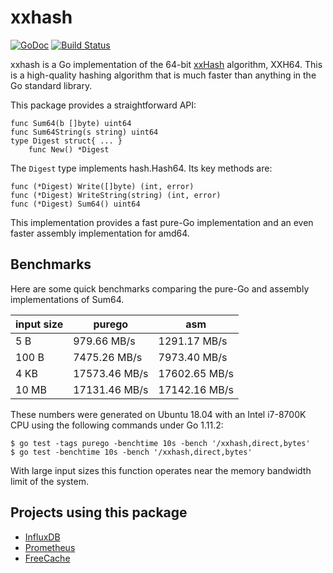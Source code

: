 # xxhash

[![GoDoc](https://godoc.org/github.com/cespare/xxhash?status.svg)](https://godoc.org/github.com/cespare/xxhash)
[![Build Status](https://travis-ci.org/cespare/xxhash.svg?branch=master)](https://travis-ci.org/cespare/xxhash)

xxhash is a Go implementation of the 64-bit
[xxHash](http://cyan4973.github.io/xxHash/) algorithm, XXH64. This is a
high-quality hashing algorithm that is much faster than anything in the Go
standard library.

This package provides a straightforward API:

```
func Sum64(b []byte) uint64
func Sum64String(s string) uint64
type Digest struct{ ... }
    func New() *Digest
```

The `Digest` type implements hash.Hash64. Its key methods are:

```
func (*Digest) Write([]byte) (int, error)
func (*Digest) WriteString(string) (int, error)
func (*Digest) Sum64() uint64
```

This implementation provides a fast pure-Go implementation and an even faster
assembly implementation for amd64.

## Benchmarks

Here are some quick benchmarks comparing the pure-Go and assembly
implementations of Sum64.

| input size | purego | asm |
| --- | --- | --- |
| 5 B   |  979.66 MB/s |  1291.17 MB/s  |
| 100 B | 7475.26 MB/s | 7973.40 MB/s  |
| 4 KB  | 17573.46 MB/s | 17602.65 MB/s |
| 10 MB | 17131.46 MB/s | 17142.16 MB/s |

These numbers were generated on Ubuntu 18.04 with an Intel i7-8700K CPU using
the following commands under Go 1.11.2:

```
$ go test -tags purego -benchtime 10s -bench '/xxhash,direct,bytes'
$ go test -benchtime 10s -bench '/xxhash,direct,bytes'
```

With large input sizes this function operates near the memory bandwidth limit of
the system.

## Projects using this package

- [InfluxDB](https://github.com/influxdata/influxdb)
- [Prometheus](https://github.com/prometheus/prometheus)
- [FreeCache](https://github.com/coocood/freecache)
